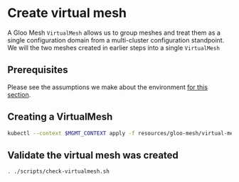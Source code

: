 # Create virtual mesh

A Gloo Mesh `VirtualMesh` allows us to group meshes and treat them as a single configuration domain from a multi-cluster configuration standpoint. We will the two meshes created in earlier steps into a single `VirtualMesh`

## Prerequisites

Please see the assumptions we make about the environment [for this section](./README.md).

## Creating a VirtualMesh

```bash
kubectl --context $MGMT_CONTEXT apply -f resources/gloo-mesh/virtual-mesh.yaml
```

## Validate the virtual mesh was created

```bash
. ./scripts/check-virtualmesh.sh
```
